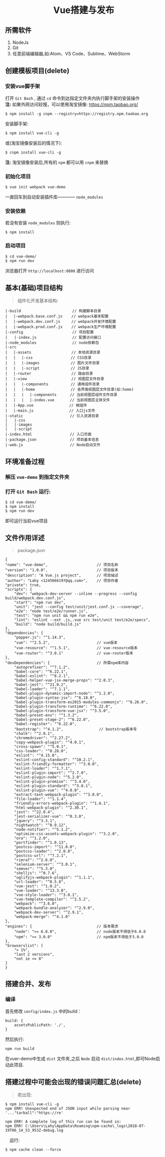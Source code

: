 # <center>Vue搭建与发布</center>

##  所需软件
1. NodeJs
2. Git
3. 任意前端编辑器,如:Atom、VS Code、Sublime、WebStorm

## 创建模板项目(delete)
### 安装vue脚手架
打开 `Git Bash` , 通过 `cd` 命令到达指定文件夹内执行脚手架的安装操作<br/>
**注:** 如果外网访问较慢，可以使用淘宝镜像: https://npm.taobao.org/

    $ npm install -g cnpm --registry=https://registry.npm.taobao.org

安装脚手架:

    $ npm install vue-cli -g

或(淘宝镜像安装后的情况下):

    $ cnpm install vue-cli -g

**注:** 淘宝镜像安装后,所有的 `npm` 都可以用 `cnpm` 来替换

### 初始化项目
    $ vue init webpack vue-demo
一直回车到自动安装插件库———— `node_modules`

### 安装依赖
若没有安装 `node_modules` 则执行:

    $ npm install

### 启动项目
    $ cd vue-demo/
    $ npm run dev
浏览器打开 `http://localhost:8080` 进行访问

## 基本(基础)项目结构
> 组件化开发基本结构:

    |-build                       // 构建脚本目录          
    | 　|-webpack.base.conf.js    // webpack基本配置 
    | 　|-webpack.dev.conf.js     // webpack开发环境配置
    | 　|-webpack.prod.conf.js    // webpack生产环境配置
    |-config                      // 项目配置   
    |   |-index.js                // 配置访问接口
    |-node_modules                // node依赖包   
    |-src   
    | 　|-assets                  // 本地资源目录   
    | 　| 　|-css                 // CSS目录  
    | 　| 　|-images              // 图片文件目录  
    | 　| 　|-script              // JS目录   
    |　 |-router                  // 路由目录  
    |　 |-view                    // 视图层文件目录 
    | 　| 　|-components          // 通用组件目录  
    | 　|　 |-home                // 各界面视图层文件目录(如:home)  
    | 　|　 | 　|-components      // 当前视图层组件文件目录  
    | 　|　 |　 |-index.vue       // 当前视图层主体文件  
    | 　|-App.vue                // 根组件  
    |　 |-main.js                // 入口js文件 
    |-static                     // 引入资源目录
    |   |-css
    |   |-images
    |   |-script 
    |-index.html                 // 入口页面  
    |-package.json               // 项目基本信息  
    |-web.js                     // Node启动文件  


## 环境准备过程
### 解压 `vue-demo` 到指定文件夹
### 打开 `Git Bash` 运行:

    $ cd vue-demo/
    $ npm install
    $ npm run dev
即可运行当前vue项目

## 文件作用详述
> package.json

    {
    "name": "vue-demo",                      // 项目名称
    "version": "1.0.0",                      // 项目版本
    "description": "A Vue.js project",       // 项目描述
    "author": "Lahy <1245066197@qq.com>",    // 项目作者
    "private": true,
    "scripts": {
        "dev": "webpack-dev-server --inline --progress --config build/webpack.dev.conf.js",
        "start": "npm run dev",
        "unit": "jest --config test/unit/jest.conf.js --coverage",
        "e2e": "node test/e2e/runner.js",
        "test": "npm run unit && npm run e2e",
        "lint": "eslint --ext .js,.vue src test/unit test/e2e/specs",
        "build": "node build/build.js"
    },
    "dependencies": {
        "popper.js": "^1.14.3",
        "vue": "^2.5.2",                     // vue版本
        "vue-resource": "^1.5.1",            // vue-resource版本
        "vue-router": "^3.0.1"               // vue-router版本
    },
    "devDependencies": {                     // 所需npm库内容
        "autoprefixer": "^7.1.2",
        "babel-core": "^6.22.1",
        "babel-eslint": "^8.2.1",
        "babel-helper-vue-jsx-merge-props": "^2.0.3",
        "babel-jest": "^21.0.2",
        "babel-loader": "^7.1.1",
        "babel-plugin-dynamic-import-node": "^1.2.0",
        "babel-plugin-syntax-jsx": "^6.18.0",
        "babel-plugin-transform-es2015-modules-commonjs": "^6.26.0",
        "babel-plugin-transform-runtime": "^6.22.0",
        "babel-plugin-transform-vue-jsx": "^3.5.0",
        "babel-preset-env": "^1.3.2",
        "babel-preset-stage-2": "^6.22.0",
        "babel-register": "^6.22.0",
        "bootstrap": "^4.1.2",                // bootstrap版本号
        "chalk": "^2.0.1",
        "chromedriver": "^2.27.2",
        "copy-webpack-plugin": "^4.0.1",
        "cross-spawn": "^5.0.1",
        "css-loader": "^0.28.0",
        "eslint": "^4.15.0",
        "eslint-config-standard": "^10.2.1",
        "eslint-friendly-formatter": "^3.0.0",
        "eslint-loader": "^1.7.1",
        "eslint-plugin-import": "^2.7.0",
        "eslint-plugin-node": "^5.2.0",
        "eslint-plugin-promise": "^3.4.0",
        "eslint-plugin-standard": "^3.0.1",
        "eslint-plugin-vue": "^4.0.0",
        "extract-text-webpack-plugin": "^3.0.0",
        "file-loader": "^1.1.4",
        "friendly-errors-webpack-plugin": "^1.6.1",
        "html-webpack-plugin": "^2.30.1",
        "jest": "^22.0.4",
        "jest-serializer-vue": "^0.3.0",
        "jquery": "^3.3.1",
        "nightwatch": "^0.9.12",
        "node-notifier": "^5.1.2",
        "optimize-css-assets-webpack-plugin": "^3.2.0",
        "ora": "^1.2.0",
        "portfinder": "^1.0.13",
        "postcss-import": "^11.0.0",
        "postcss-loader": "^2.0.8",
        "postcss-url": "^7.2.1",
        "rimraf": "^2.6.0",
        "selenium-server": "^3.0.1",
        "semver": "^5.3.0",
        "shelljs": "^0.7.6",
        "uglifyjs-webpack-plugin": "^1.1.1",
        "url-loader": "^0.5.8",
        "vue-jest": "^1.0.2",
        "vue-loader": "^13.3.0",
        "vue-style-loader": "^3.0.1",
        "vue-template-compiler": "^2.5.2",
        "webpack": "^3.6.0",
        "webpack-bundle-analyzer": "^2.9.0",
        "webpack-dev-server": "^2.9.1",
        "webpack-merge": "^4.1.0"
    },
    "engines": {                             // 版本需求
        "node": ">= 6.0.0",                  // node版本不得低于6.0.0
        "npm": ">= 3.0.0"                    // npm版本不得低于3.0.0
    },
    "browserslist": [
        "> 1%",
        "last 2 versions",
        "not ie <= 8"
    ]
    }

## 搭建合并、发布
### 编译
首先修改 `config/index.js` 中的build：

    build: {
        assetsPublicPath: './',
    }
然后执行:

    npm run build
在vuer-demo中生成 `dist` 文件夹,之后 `Node` 启动 `dist/index.html`,即可Node启动此项目.

## 搭建过程中可能会出现的错误问题汇总(delete)
> 若出现:

    $ npm install vue-cli -g 
    npm ERR! Unexpected end of JSON input while parsing near '..."tarball":"https://re'
    
    npm ERR! A complete log of this run can be found in:
    npm ERR! C:\Users\Lahy\AppData\Roaming\npm-cache\_logs\2018-07-19T06_14_53_953Z-debug.log

&emsp;运行:

    $ npm cache clean --force
